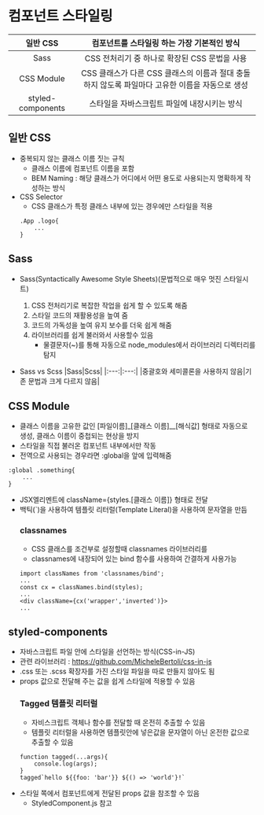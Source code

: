 # 컴포넌트 스타일링

|일반 CSS|컴포넌트를 스타일링 하는 가장 기본적인 방식|
|:---:|:---:|
|Sass|CSS 전처리기 중 하나로 확장된 CSS 문법을 사용|
|CSS Module|CSS 클래스가 다른 CSS 클래스의 이름과 절대 충돌하지 않도록 파일마다 고유한 이름을 자동으로 생성|
|styled-components|스타일을 자바스크립트 파일에 내장시키는 방식|

## 일반 CSS
* 중복되지 않는 클래스 이름 짓는 규칙
    - 클래스 이름에 컴포넌트 이름을 포함
    - BEM Naming : 해당 클래스가 어디에서 어떤 용도로 사용되는지 명확하게 작성하는 방식
* CSS Selector
    - CSS 클래스가 특정 클래스 내부에 있는 경우에만 스타일을 적용
    ```
    .App .logo{
        ...
    }
    ```

## Sass
* Sass(Syntactically Awesome Style Sheets)(문법적으로 매우 멋진 스타일시트)
    1. CSS 전처리기로 복잡한 작업을 쉽게 할 수 있도록 해줌
    2. 스타일 코드의 재활용성을 높여 줌
    3. 코드의 가독성을 높여 유지 보수를 더욱 쉽게 해줌
    4. 라이브러리를 쉽게 불러와서 사용할수 있음
        - 물결문자(~)를 통해 자동으로 node_modules에서 라이브러리 디렉터리를 탐지

* Sass vs Scss
|Sass|Scss|
|:---:|:---:|
|중괄호와 세미콜론을 사용하지 않음|기존 문법과 크게 다르지 않음|

## CSS Module
* 클래스 이름을 고유한 값인 [파일이름]_[클래스 이름]__[해식값] 형태로 자동으로 생성, 클래스 이름이 중첩되는 현상을 방지
* 스타일을 직접 불러온 컴포넌트 내부에서만 작동
* 전역으로 사용되는 경우라면 :global을 앞에 입력해줌
```
:global .something{
    ...
}
```
* JSX엘리멘트에 className={styles.[클래스 이름]} 형태로 전달
* 백틱(`)을 사용하여 템플릿 리터럴(Template Literal)을 사용하여 문자열을 만듬
    ### classnames
    * CSS 클래스를 조건부로 설정할때 classnames 라이브러리를 
    * classnames에 내장되어 있는 bind 함수를 사용하여 간결하게 사용가능
    ```
    import classNames from 'classnames/bind';
    ...
    const cx = classNames.bind(styles);
    ...
    <div className={cx('wrapper','inverted')}>
    ...
    ```

## styled-components
* 자바스크립트 파일 안에 스타일을 선언하는 방식(CSS-in-JS)
* 관련 라이브러리 : https://github.com/MicheleBertoli/css-in-js
* .css 또는 .scss 확장자를 가진 스타일 파일을 따로 만들지 않아도 됨
* props 값으로 전달해 주는 값을 쉽게 스타일에 적용할 수 있음
    ### Tagged 템플릿 리터럴
    * 자비스크립트 객체나 함수를 전달할 때 온전히 추출할 수 있음
    * 템플릿 리터럴을 사용하면 템플릿안에 넣은값을 문자열이 아닌 온전한 값으로 추출할 수 있음
    ```
    function tagged(...args){
        console.log(args);
    }
    tagged`hello ${{foo: 'bar'}} ${() => 'world'}!`
    ```
* 스타일 쪽에서 컴포넌트에게 전달된 props 값을 참조할 수 있음
    - StyledComponent.js 참고
